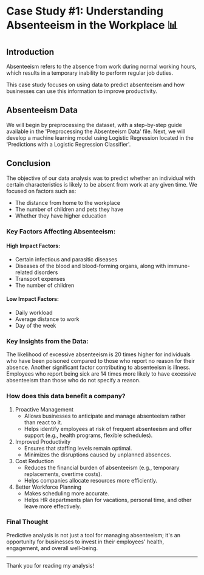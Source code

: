 # Case Study #1: Understanding Absenteeism in the Workplace 📊

## Introduction

Absenteeism refers to the absence from work during normal working hours, which results in a temporary inability to perform regular job duties.

This case study focuses on using data to predict absenteeism and how businesses can use this information to improve productivity.

## Absenteeism Data
We will begin by preprocessing the dataset, with a step-by-step guide available in the 'Preprocessing the Absenteeism Data' file. Next, we will develop a machine learning model using Logistic Regression located in the 'Predictions with a Logistic Regression Classifier'. 


## Conclusion

The objective of our data analysis was to predict whether an individual with certain characteristics is likely to be absent from work at any given time. We focused on factors such as:

* The distance from home to the workplace
* The number of children and pets they have
* Whether they have higher education

### Key Factors Affecting Absenteeism:

#### High Impact Factors:
* Certain infectious and parasitic diseases
* Diseases of the blood and blood-forming organs, along with immune-related disorders
* Transport expenses
* The number of children

#### Low Impact Factors:
* Daily workload
* Average distance to work
* Day of the week

### Key Insights from the Data:

The likelihood of excessive absenteeism is 20 times higher for individuals who have been poisoned compared to those who report no reason for their absence.
Another significant factor contributing to absenteeism is illness. Employees who report being sick are 14 times more likely to have excessive absenteeism than those who do not specify a reason.

### How does this data benefit a company? 

1. Proactive Management
    * Allows businesses to anticipate and manage absenteeism rather than react to it.
    * Helps identify employees at risk of frequent absenteeism and offer support (e.g., health programs, flexible schedules).
2. Improved Productivity
    * Ensures that staffing levels remain optimal.
    * Minimizes the disruptions caused by unplanned absences.
3. Cost Reduction
    * Reduces the financial burden of absenteeism (e.g., temporary replacements, overtime costs).
    * Helps companies allocate resources more efficiently.
4. Better Workforce Planning
    * Makes scheduling more accurate.
    * Helps HR departments plan for vacations, personal time, and other leave more effectively.

### Final Thought
Predictive analysis is not just a tool for managing absenteeism; it's an opportunity for businesses to invest in their employees' health, engagement, and overall well-being.

-------------------------------------------------------------------------------------------------------------------------------

Thank you for reading my analysis!
